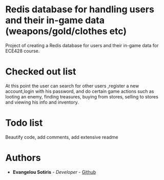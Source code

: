 # Redis database for handling users and their in-game data (weapons/gold/clothes etc)
Project of creating a Redis database for users and their in-game data for ECE428 course.

# Checked out list
At this point the user can search for other users ,register a new account,login with his password, and do certain game actions such as looting an enemy, finding treasures, buying from stores, selling to stores and viewing his info and inventory.

# Todo list
Beautify code, add comments, add extensive readme

# Authors
* **Evangelou Sotiris** - *Developer* - [Github](https://github.com/EvangelouSotiris)

